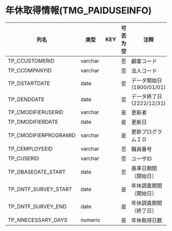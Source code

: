 # 年休取得情報(TMG_PAIDUSEINFO)
| 列名   | 类型   | KEY  | 可否为空 | 注释   |
| ---- | ---- | ---- | ---- | ---- |
|TP_CCUSTOMERID|varchar||否|顧客コード|
|TP_CCOMPANYID|varchar||否|法人コード|
|TP_DSTARTDATE|date||否|データ開始日 (1900/01/01)|
|TP_DENDDATE|date||否|データ終了日 (2222/12/31)|
|TP_CMODIFIERUSERID|varchar||是|更新者|
|TP_DMODIFIERDATE|date||是|更新日|
|TP_CMODIFIERPROGRAMID|varchar||是|更新プログラムＩＤ|
|TP_CEMPLOYEEID|varchar||否|職員番号|
|TP_CUSERID|varchar||否|ユーザID|
|TP_DBASEDATE_START|date||否|基準日期間（開始日）|
|TP_DNTF_SURVEY_START|date||是|年休調査期間（開始日）|
|TP_DNTF_SURVEY_END|date||是|年休調査期間（終了日）|
|TP_NNECESSARY_DAYS|numeric||是|年休取得日数|
